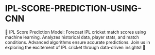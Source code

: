 # IPL-SCORE-PREDICTION-USING-CNN
🏏 IPL Score Prediction Model: Forecast IPL cricket match scores using machine learning. Analyzes historical data, player stats, and match conditions. Advanced algorithms ensure accurate predictions. Join us in exploring the excitement of IPL cricket through data-driven insights! 🚀

